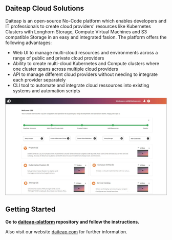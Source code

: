 ## Daiteap Cloud Solutions

Daiteap is an open-source No-Code platform which enables developers and IT professionals to create cloud providers' resources like Kubernetes Clusters with Longhorn Storage, Compute Virtual Machines and S3 compatible Storage in an easy and integrated fasion. The platform offers the following advantages:

- Web UI to manage multi-cloud resources and environments across a range of public and private cloud providers
- Ability to create multi-cloud Kubernetes and Compute clusters where one cluster spans across multiple cloud providers
- API to manage different cloud providers without needing to integrate each provider separately
- CLI tool to automate and integrate cloud ressources into existing systems and automation scripts

![Daiteap Console](./Console_Start_Screen_GitHub_small.png)

## Getting Started ##

<b>Go to [daiteap-platform](https://github.com/Daiteap/daiteap-platform) repository and follow the instructions. </b>

Also visit our website [daiteap.com](https://www.daiteap.com/) for further information.
